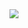 <img src="https://github.com/boydjc/SvgPrivate/blob/main/githubBanner.svg">
<!--<a href="https://github.com/boydjc"><img src="https://github.com/boydjc/SvgPrivate/blob/main/githubBanner.svg"></a>-->
